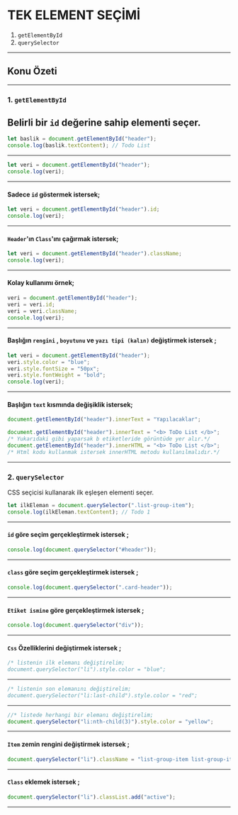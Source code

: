 # TEK ELEMENT SEÇİMİ
1. `getElementById`
2. `querySelector`
---
## Konu Özeti

---

### 1. `getElementById`
Belirli bir `id` değerine sahip elementi seçer.
---
```javascript
let baslik = document.getElementById("header");
console.log(baslik.textContent); // Todo List
```
---
```javascript
let veri = document.getElementById("header");
console.log(veri);
```
---
#### Sadece `id` göstermek istersek;
```javascript
let veri = document.getElementById("header").id;
console.log(veri);
```
---
#### `Header`'ın `Class`'ını çağırmak istersek;
```javascript
let veri = document.getElementById("header").className;
console.log(veri);
```
---
#### Kolay kullanımı örnek;
```javascript
veri = document.getElementById("header");
veri = veri.id;
veri = veri.className;
console.log(veri);
```
---
#### Başlığın `rengini` , `boyutunu` ve `yazı tipi (kalın)` değiştirmek istersek ;
```javascript
let veri = document.getElementById("header");
veri.style.color = "blue";
veri.style.fontSize = "50px";
veri.style.fontWeight = "bold";
console.log(veri);
```
---
#### Başlığın `text` kısmında değişiklik istersek;
```javascript
document.getElementById("header").innerText = "Yapılacaklar";
```
```javascript
document.getElementById("header").innerText = "<b> ToDo List </b>";
/* Yukarıdaki gibi yaparsak b etiketleride görüntüde yer alır.*/
document.getElementById("header").innerHTML = "<b> ToDo List </b>";
/* Html kodu kullanmak istersek innerHTML metodu kullanılmalıdır.*/
```
---

### 2. `querySelector`
CSS seçicisi kullanarak ilk eşleşen elementi seçer.
```javascript
let ilkEleman = document.querySelector(".list-group-item");
console.log(ilkEleman.textContent); // Todo 1
```
---
#### `id` göre seçim gerçekleştirmek istersek ;
```javascript
console.log(document.querySelector("#header"));
```
---
#### `class` göre seçim gerçekleştirmek istersek ;
```javascript
console.log(document.querySelector(".card-header"));
```
---
#### `Etiket ismine` göre gerçekleştirmek istersek ;
```javascript
console.log(document.querySelector("div"));
```
---
#### `Css` Özelliklerini değiştirmek istersek ;
```javascript
/* listenin ilk elemanı değiştirelim;
document.querySelector("li").style.color = "blue";
```
---
```javascript
/* listenin son elemanını değiştirelim;
document.querySelector("li:last-child").style.color = "red";
```
---
```javascript
//* listede herhangi bir elemanı değiştirelim;
document.querySelector("li:nth-child(3)").style.color = "yellow";
```
---
#### `Item` zemin rengini değiştirmek istersek ;
```javascript
document.querySelector("li").className = "list-group-item list-group-item-danger";
```
---
#### `Class` eklemek istersek ;
```javascript
document.querySelector("li").classList.add("active");
```
---
